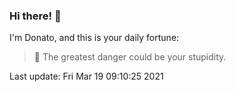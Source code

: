 ### Hi there! 👋 

I'm Donato, and this is your daily fortune:

> 🥠 The greatest danger could be your stupidity.

Last update: Fri Mar 19 09:10:25 2021